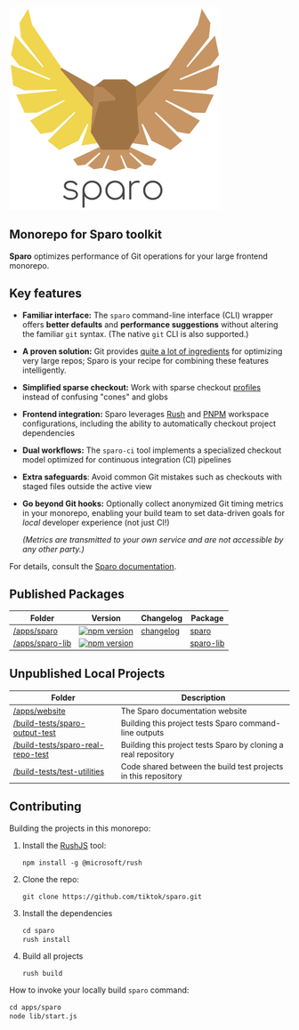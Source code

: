 
<img width="380" src="./common/assets/sparo-380.png" alt="Sparo" />

## Monorepo for Sparo toolkit

<!-- Text below this line should stay in sync with the website index.md -->
<!-- ------------------------------------------------------------------ -->

**Sparo** optimizes performance of Git operations for your large frontend monorepo.

## Key features

- **Familiar interface:** The `sparo` command-line interface (CLI) wrapper offers **better defaults** and **performance suggestions** without altering the familiar `git` syntax. (The native `git` CLI is also supported.)
- **A proven solution:** Git provides [quite a lot of ingredients](./pages/guide/git_features.md) for optimizing very large repos; Sparo is your recipe for combining these features intelligently.
- **Simplified sparse checkout:** Work with sparse checkout [profiles](./pages/guide/sparo_profiles.md) instead of confusing "cones" and globs
- **Frontend integration:** Sparo leverages [Rush](https://rushjs.io/) and [PNPM](https://pnpm.io/) workspace configurations, including the ability to automatically checkout project dependencies
- **Dual workflows:** The `sparo-ci` tool implements a specialized checkout model optimized for continuous integration (CI) pipelines
- **Extra safeguards**: Avoid common Git mistakes such as checkouts with staged files outside the active view
- **Go beyond Git hooks:** Optionally collect anonymized Git timing metrics in your monorepo, enabling your build team to set data-driven goals for _local_ developer experience (not just CI!)

  _(Metrics are transmitted to your own service and are not accessible by any other party.)_

<!-- ------------------------------------------------------------------ -->
<!-- Text above this line should stay in sync with the website index.md -->

For details, consult the [Sparo documentation](./apps/sparo/README.md).

<!-- GENERATED PROJECT SUMMARY START -->

## Published Packages

<!-- the table below was generated using the ./repo-scripts/repo-toolbox script -->

| Folder | Version | Changelog | Package |
| ------ | ------- | --------- | ------- |
| [/apps/sparo](./apps/sparo/) | [![npm version](https://badge.fury.io/js/sparo.svg)](https://badge.fury.io/js/sparo) | [changelog](./apps/sparo/CHANGELOG.md) | [sparo](https://www.npmjs.com/package/sparo) |
| [/apps/sparo-lib](./apps/sparo-lib/) | [![npm version](https://badge.fury.io/js/sparo-lib.svg)](https://badge.fury.io/js/sparo-lib) | | [sparo-lib](https://www.npmjs.com/package/sparo-lib) |


## Unpublished Local Projects

<!-- the table below was generated using the ./repo-scripts/repo-toolbox script -->

| Folder | Description |
| ------ | -----------|
| [/apps/website](./apps/website/) | The Sparo documentation website |
| [/build-tests/sparo-output-test](./build-tests/sparo-output-test/) | Building this project tests Sparo command-line outputs |
| [/build-tests/sparo-real-repo-test](./build-tests/sparo-real-repo-test/) | Building this project tests Sparo by cloning a real repository |
| [/build-tests/test-utilities](./build-tests/test-utilities/) | Code shared between the build test projects in this repository |
<!-- GENERATED PROJECT SUMMARY END -->

## Contributing

Building the projects in this monorepo:

1. Install the [RushJS](https://rushjs.io/) tool:

   ```shell
   npm install -g @microsoft/rush
   ```

2. Clone the repo:

   ```shell
   git clone https://github.com/tiktok/sparo.git
   ```

3. Install the dependencies

   ```shell
   cd sparo
   rush install
   ```

4. Build all projects

   ```shell
   rush build
   ```

How to invoke your locally build `sparo` command:

```shell
cd apps/sparo
node lib/start.js
```
